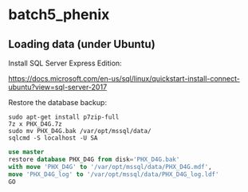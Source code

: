 # batch5_phenix


## Loading data (under Ubuntu)

Install SQL Server Express Edition:

https://docs.microsoft.com/en-us/sql/linux/quickstart-install-connect-ubuntu?view=sql-server-2017

Restore the database backup:
```shell
sudo apt-get install p7zip-full
7z x PHX_D4G.7z 
sudo mv PHX_D4G.bak /var/opt/mssql/data/
sqlcmd -S localhost -U SA
```

```sql
use master
restore database PHX_D4G from disk='PHX_D4G.bak' 
with move 'PHX_D4G' to '/var/opt/mssql/data/PHX_D4G.mdf',
move 'PHX_D4G_log' to '/var/opt/mssql/data/PHX_D4G_log.ldf'
GO
```
